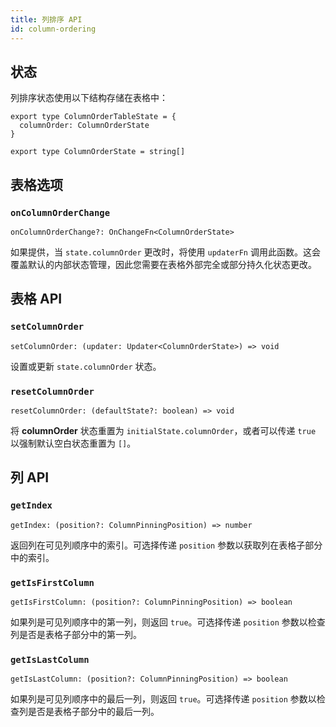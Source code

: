 ```yaml
---
title: 列排序 API
id: column-ordering
---
```


## 状态

列排序状态使用以下结构存储在表格中：

```tsx
export type ColumnOrderTableState = {
  columnOrder: ColumnOrderState
}

export type ColumnOrderState = string[]
```

## 表格选项

### `onColumnOrderChange`

```tsx
onColumnOrderChange?: OnChangeFn<ColumnOrderState>
```

如果提供，当 `state.columnOrder` 更改时，将使用 `updaterFn` 调用此函数。这会覆盖默认的内部状态管理，因此您需要在表格外部完全或部分持久化状态更改。

## 表格 API

### `setColumnOrder`

```tsx
setColumnOrder: (updater: Updater<ColumnOrderState>) => void
```

设置或更新 `state.columnOrder` 状态。

### `resetColumnOrder`

```tsx
resetColumnOrder: (defaultState?: boolean) => void
```

将 **columnOrder** 状态重置为 `initialState.columnOrder`，或者可以传递 `true` 以强制默认空白状态重置为 `[]`。

## 列 API

### `getIndex`

```tsx
getIndex: (position?: ColumnPinningPosition) => number
```

返回列在可见列顺序中的索引。可选择传递 `position` 参数以获取列在表格子部分中的索引。

### `getIsFirstColumn`

```tsx
getIsFirstColumn: (position?: ColumnPinningPosition) => boolean
```

如果列是可见列顺序中的第一列，则返回 `true`。可选择传递 `position` 参数以检查列是否是表格子部分中的第一列。

### `getIsLastColumn`

```tsx
getIsLastColumn: (position?: ColumnPinningPosition) => boolean
```

如果列是可见列顺序中的最后一列，则返回 `true`。可选择传递 `position` 参数以检查列是否是表格子部分中的最后一列。